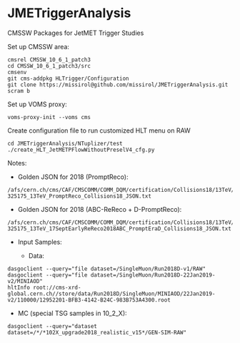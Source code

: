 JMETriggerAnalysis
==================

CMSSW Packages for JetMET Trigger Studies

Set up CMSSW area:

```
cmsrel CMSSW_10_6_1_patch3
cd CMSSW_10_6_1_patch3/src
cmsenv
git cms-addpkg HLTrigger/Configuration
git clone https://missirol@github.com/missirol/JMETriggerAnalysis.git
scram b
```

Set up VOMS proxy:
```
voms-proxy-init --voms cms
```

Create configuration file to run customized HLT menu on RAW
```
cd JMETriggerAnalysis/NTuplizer/test
./create_HLT_JetMETPFlowWithoutPreselV4_cfg.py
```

Notes:

* Golden JSON for 2018 (PromptReco):
```
/afs/cern.ch/cms/CAF/CMSCOMM/COMM_DQM/certification/Collisions18/13TeV/PromptReco/Cert_314472-325175_13TeV_PromptReco_Collisions18_JSON.txt
```

* Golden JSON for 2018 (ABC-ReReco + D-PromptReco):
```
/afs/cern.ch/cms/CAF/CMSCOMM/COMM_DQM/certification/Collisions18/13TeV/ReReco/Cert_314472-325175_13TeV_17SeptEarlyReReco2018ABC_PromptEraD_Collisions18_JSON.txt
```

* Input Samples:

  - Data:
```
dasgoclient --query="file dataset=/SingleMuon/Run2018D-v1/RAW"
dasgoclient --query="file dataset=/SingleMuon/Run2018D-22Jan2019-v2/MINIAOD"
hltInfo root://cms-xrd-global.cern.ch//store/data/Run2018D/SingleMuon/MINIAOD/22Jan2019-v2/110000/12952201-BFB3-4142-B24C-983B753A4300.root
```

  - MC (special TSG samples in 10_2_X):
```
dasgoclient --query="dataset dataset=/*/*102X_upgrade2018_realistic_v15*/GEN-SIM-RAW"
```
